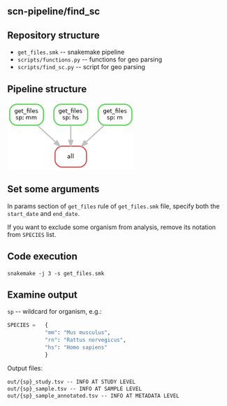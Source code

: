 ## scn-pipeline/find_sc

## Repository structure

* `get_files.smk` -- snakemake pipeline
* `scripts/functions.py` -- functions for geo parsing
* `scripts/find_sc.py` -- script for geo parsing

## Pipeline structure

![](images/code_structure.png)

## Set some arguments

In params section of `get_files` rule of `get_files.smk` file,
specify both the `start_date` and `end_date`.

If you want to exclude some organism from analysis, remove its notation from `SPECIES` list.

## Code execution

```commandline
snakemake -j 3 -s get_files.smk
```

## Examine output

`sp` -- wildcard for organism, e.g.:
```python
SPECIES =   {
            "mm": "Mus musculus",
            "rn": "Rattus norvegicus",
            "hs": "Homo sapiens"
            }
```

Output files:

```commandline
out/{sp}_study.tsv -- INFO AT STUDY LEVEL
out/{sp}_sample.tsv -- INFO AT SAMPLE LEVEL
out/{sp}_sample_annotated.tsv -- INFO AT METADATA LEVEL
```